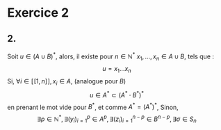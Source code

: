 # Exercice 2
## 2.
Soit $u \in (A \cup B)^{*}$, 
alors, il existe pour $n \in \mathbb{N}^{*}$ $x_{1}, \dots, x_{n}\in A \cup B$, tels que : 
$$u = x_{1}\dots x_{n}$$
Si, $\forall i \in [\![1, n]\!], x_{i} \in A$, (analogue pour $B$)
$$u \in A^{*}\subset (A^{*} \cdot B^{*})^{*}$$
en prenant le mot vide pour $B^{*}$, et comme $A^{*} = (A^{*})^{*}$,
Sinon,
$$\exists p \in \mathbb{N}^{*}, \exists(y_{i})_{i = 1}^{p}\in A^{p}, \exists (z_{i})_{i = 1}^{n-p} \in B^{n-p}, \exists \sigma \in S_{n}$$
